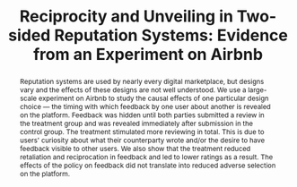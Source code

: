 ---
layout:
title: "Reciprocity and Unveiling in Two-sided Reputation Systems&#58; Evidence from an Experiment on Airbnb"
category: research
abstract: Reputation systems are used by nearly every digital marketplace, but designs vary and the effects of these designs are not well understood. We use a large-scale experiment on Airbnb to study the causal effects of one particular design choice &mdash; the timing with which feedback by one user about another is revealed on the platform. Feedback was hidden until both parties submitted a review in the treatment group and was revealed immediately after submission in the control group. The treatment stimulated more reviewing in total. This is due to users' curiosity about what their counterparty wrote and&#47;or the desire to have feedback visible to other users. We also show that the treatment reduced retaliation and reciprocation in feedback and led to lower ratings as a result. The effects of the policy on feedback did not translate into reduced adverse selection on the platform.
journal: Accepted at Marketing Science (2021) <br> This is a substantially revised version of a paper presented at EC'15 as&#58; "Bias and Reciprocity in Online Reviews&#58; Evidence from Field Experiments on Airbnb".
link: "/assets/reviews_paper.pdf"
js: "toggleMe('reviews'); return false;"
js_abbrev: 'reviews'
order: 2
published: 0
coauthors: (with Elena Grewal and <a href = 'https://www.daveholtz.net/'> David Holtz </a>)
bib: <br> @article{reportingandreciprocity,
  title={Reciprocity in Two-sided Reputation Systems&#58; Evidence from an Experiment on Airbnb},
  author={Fradkin, Andrey and Grewal, Elena and Holtz, David},
  year={2020}}
bibjs: "toggleMe('reviews_bib'); return false;"
bib_abbrev: 'reviews_bib'
---
